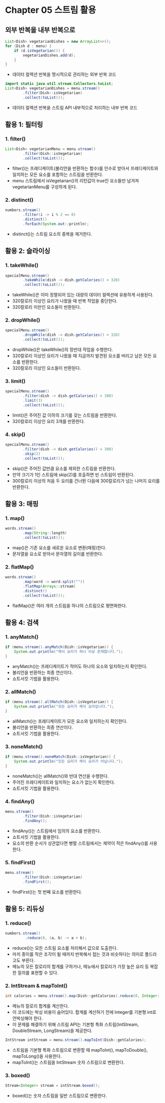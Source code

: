 # Chapter 05 스트림 활용

## 외부 반복을 내부 반복으로
```java
List<Dish> vegetarianDishes = new ArrayList<>();
for (Dish d : menu) {
    if (d.isVegetarian()) {
        vegetarianDishes.add(d);
    }
}
```
- 데이터 컬렉션 반복을 명시적으로 관리하는 외부 반복 코드

```java
import static java.util.stream.Collectors.toList;
List<Dish> vegetarianDishes = menu.stream()
        .filter(Dish::isVegetarian)
        .collect(toList());
```
- 데이터 컬렉션 반복을 스트림 API 내부적으로 처리하는 내부 반복 코드

## 활용 1: 필터링
### 1. filter()
```java
List<Dish> vegetarianMenu = menu.stream()
        .filter(Dish::isVegetarian)
        .collect(toList());
```
- filter()는 프레디케이트(불리언을 반환하는 함수)를 인수로 받아서 프레디케이트와 일치하는 모든 요소를 포함하는 스트림을 반환한다.
- menu 스트림에서 isVegetarian()의 리턴값이 true인 요소들만 남겨져 vegetarianMenu를 구성하게 된다.

### 2. distinct()
```java
numbers.stream()
        .filter(i -> i % 2 == 0)
        .distinct()
        .forEach(System.out::println);
```
- distinct()는 스트림 요소의 중복을 제거한다.

## 활용 2: 슬라이싱
### 1. takeWhile()
```java
specialMenu.stream()
        .takeWhile(dish -> dish.getCalories() < 320)
        .collect(toList());
```
- takeWhile()은 이미 정렬되어 있는 대량의 데이터 컬렉션에 유용하게 사용된다.
- 320칼로리 이상인 요리가 나왔을 때 반복 작업을 중단한다.
- 320칼로리 미만인 요소들이 반환된다.

### 2. dropWhile()
```java
specialMenu.stream()
        .dropWhile(dish -> dish.getCalories() < 320)
        .collect(toList());
```
- dropWhile()은 takeWhile()의 정반대 작업을 수행한다.
- 320칼로리 이상인 요리가 나왔을 때 지금까지 발견된 요소를 버리고 남은 모든 요소를 반환한다.
- 320칼로리 이상인 요소들이 반환된다.

### 3. limit()
```java
specialMenu.stream()
        .filter(dish -> dish.getCalories() > 300)
        .limit(3)
        .collect(toList());
```
- limit()은 주어진 값 이하의 크기를 갖는 스트림을 반환한다.
- 320칼로리 이상인 요리 3개를 반환한다.

### 4. skip()
```java
specialMenu.stream()
        .filter(dish -> dish.getCalories() > 300)
        .skip(2)
        .collect(toList());
```
- skip()은 주어진 값만큼 요소를 제외한 스트림을 반환한다.
- 만약 크기가 1인 스트림에 skip(2)를 호출하면 빈 스트림이 반환된다.
- 300칼로리 이상의 처음 두 요리를 건너뛴 다음에 300칼로리가 넘는 나머지 요리를 반환한다.

## 활용 3: 매핑
### 1. map()
```java
words.stream()
        .map(String::length)
        .collect(toList());
```
- map()은 기존 요소를 새로운 요소로 변환(매핑)한다.
- 문자열을 요소로 받아서 문자열의 길이를 반환한다.

### 2. flatMap()
```java
words.stream()
        .map(word -> word.split(""))
        .flatMap(Arrays::stream)
        .distinct()
        .collect(toList());
```
- flatMap()은 여러 개의 스트림을 하나의 스트림으로 평면화한다. 

## 활용 4: 검색
### 1. anyMatch()
```java
if (menu.stream().anyMatch(Dish::isVegetarian)) {
    System.out.println("채식 요리가 하나 이상 존재합니다.");
}
```
- anyMatch()는 프레디케이트가 적어도 하나의 요소와 일치하는지 확인한다.
- 불리언을 반환하는 최종 연산이다.
- 쇼트서킷 기법을 활용한다.

### 2. allMatch()
```java
if (menu.stream().allMatch(Dish::isVegetarian)) {
    System.out.println("모든 요리가 채식 요리입니다.");
}
```
- allMatch()는 프레디케이트가 모든 요소와 일치하는지 확인한다. 
- 불리언을 반환하는 최종 연산이다.
- 쇼트서킷 기법을 활용한다.

### 3. noneMatch()
```java
if (menu.stream().noneMatch(Dish::isVegetarian)) {
    System.out.println("모든 요리가 채식 요리가 아닙니다.");
}
```
- noneMatch()는 allMatch()와 반대 연산을 수행한다.
- 주어진 프레디케이트와 일치하는 요소가 없는지 확인한다.
- 쇼트서킷 기법을 활용한다.

### 4. findAny()
```java
menu.stream()
        .filter(Dish::isVegetarian)
        .findAny();
```
- findAny()는 스트림에서 임의의 요소를 반환한다.
- 쇼트서킷 기법을 활용한다.
- 요소의 반환 순서가 상관없다면 병렬 스트림에서는 제약이 적은 findAny()를 사용한다.

### 5. findFirst()
```java
menu.stream()
        .filter(Dish::isVegetarian)
        .findFirst();
```
- findFirst()는 첫 번째 요소를 반환한다.

## 활용 5: 리듀싱
### 1. reduce()
```java
numbers.stream()
         .reduce(0, (a, b) -> a + b);
```
- reduce()는 모든 스트림 요소를 처리해서 값으로 도출한다.
- 마치 종이를 작은 조각이 될 때까지 반복해서 접는 것과 비슷하다는 의미로 폴드라고도 부른다.
- 메뉴의 모든 칼로리의 합계를 구하거나, 메뉴에서 칼로리가 가장 높은 요리 등 복잡한 질의를 표현할 수 있다.

### 2. IntStream & mapToInt()
```java
int calories = menu.stream().map(Dish::getCalories).reduce(0, Integer::sum);
```
- 메뉴의 칼로리 합계를 계산한다.
- 이 코드에는 박싱 비용이 숨어있다. 합계를 계산하기 전에 Integer를 기본형 int로 언박싱해야 한다.
- 이 문제를 해결하기 위해 스트림 API는 기본형 특화 스트림(IntStream, DoubleStream, LongStream)을 제공한다.

```java
IntStream intStream = menu.stream().mapToInt(Dish::getCalories);
```
- 스트림을 기본형 특화 스트림으로 변환할 때 mapToInt(), mapToDouble(), mapToLong()을 사용한다.
- mapToInt()는 스트림을 IntStream 숫자 스트림으로 변환한다.

### 3. boxed()
```java
Stream<Integer> stream = intStream.boxed();
```
- boxed()는 숫자 스트림을 일반 스트림으로 변환한다.
